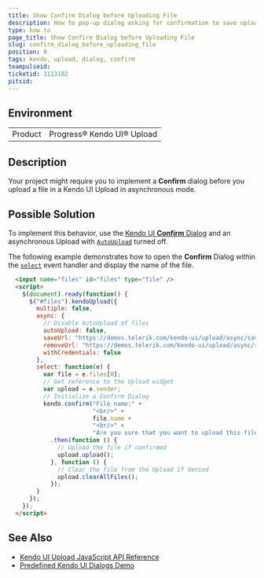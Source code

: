 ```yaml
---
title: Show Confirm Dialog before Uploading File
description: How to pop-up dialog asking for confirmation to save uploaded file
type: how to
page_title: Show Confirm Dialog before Uploading File
slug: confirm_dialog_before_uploading_file
position: 0
tags: kendo, upload, dialog, confirm
teampulseid:
ticketid: 1113102
pitsid:
---
```


## Environment

<table>
 <tr>
  <td>Product</td>
  <td>Progress® Kendo UI® Upload</td>
 </tr>
</table>

## Description

Your project might require you to implement a **Confirm** dialog before you upload a file in a Kendo UI Upload in asynchronous mode.

## Possible Solution

To implement this behavior, use the [Kendo UI **Confirm** Dialog](https://demos.telerik.com/kendo-ui/dialog/predefined-dialogs) and an asynchronous Upload with [`AutoUpload`](http://docs.telerik.com/kendo-ui/api/javascript/ui/upload#configuration-async.autoUpload) turned off.

The following example demonstrates how to open the **Confirm** Dialog within the [`select`](http://docs.telerik.com/kendo-ui/api/javascript/ui/upload#events-select) event handler and display the name of the file.

````html
  <input name="files" id="files" type="file" />
  <script>
	$(document).ready(function() {
	  $("#files").kendoUpload({
		multiple: false,
		async: {
		  // Disable AutoUpload of files
		  autoUpload: false,
		  saveUrl: "https://demos.telerik.com/kendo-ui/upload/async/save",
		  removeUrl: "https://demos.telerik.com/kendo-ui/upload/async/remove",
		  withCredentials: false
		},
		select: function(e) {
		  var file = e.files[0];
		  // Get reference to the Upload widget
		  var upload = e.sender;
		  // Initialize a Confirm Dialog
		  kendo.confirm("File name:" +
						"<br/>" +
						file.name +
						"<br/>" +
						"Are you sure that you want to upload this file?")
			.then(function () {
			  // Upload the file if confirmed
			  upload.upload();
			}, function () {
			  // Clear the file from the Upload if denied
			  upload.clearAllFiles();
			});
		}
	  });
	});
  </script>
````

## See Also

* [Kendo UI Upload JavaScript API Reference](http://docs.telerik.com/kendo-ui/api/javascript/ui/upload)
* [Predefined Kendo UI Dialogs Demo](https://demos.telerik.com/kendo-ui/dialog/predefined-dialogs)
